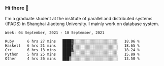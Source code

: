 ### Hi there 👋

I'm a graduate student at the institute of parallel and distributed systems (IPADS) in Shanghai Jiaotong University. I mainly work on database system.

<!--START_SECTION:waka-->
```text
Week: 04 September, 2021 - 10 September, 2021

Ruby      6 hrs 27 mins   ████▓░░░░░░░░░░░░░░░░░░░░   18.96 % 
Haskell   6 hrs 21 mins   ████▓░░░░░░░░░░░░░░░░░░░░   18.65 % 
C++       6 hrs 13 mins   ████▓░░░░░░░░░░░░░░░░░░░░   18.24 % 
Python    5 hrs 25 mins   ████░░░░░░░░░░░░░░░░░░░░░   15.89 % 
Other     4 hrs 36 mins   ███▒░░░░░░░░░░░░░░░░░░░░░   13.50 % 
```
<!--END_SECTION:waka-->

<!--
**yqmmm/yqmmm** is a ✨ _special_ ✨ repository because its `README.md` (this file) appears on your GitHub profile.

Here are some ideas to get you started:

- 🔭 I’m currently working on ...
- 🌱 I’m currently learning ...
- 👯 I’m looking to collaborate on ...
- 🤔 I’m looking for help with ...
- 💬 Ask me about ...
- 📫 How to reach me: ...
- 😄 Pronouns: ...
- ⚡ Fun fact: ...
-->
